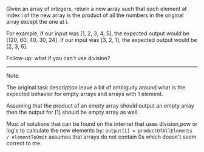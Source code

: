 Given an array of integers, return a new array such that each element at index i of the new array is the product of all the numbers in the original array except the one at i.

For example, if our input was [1, 2, 3, 4, 5], the expected output would be [120, 60, 40, 30, 24]. If our input was [3, 2, 1], the expected output would be [2, 3, 6].

Follow-up: what if you can't use division?


-----
Note:

The original task description leave a bit of ambiguity around what is the expected behavior for empty arrays and arrays with 1 element.

Assuming that the product of an empty array should output an empty array then the output for [1] should be empty array as well.

Most of solutions that can be found on the internet that uses division,pow or log's to calculate the new elements by: `output[i] = productOfAllElements / elementToOmit`
assumes that arrays do not contain 0s which doesn't seem correct to me.